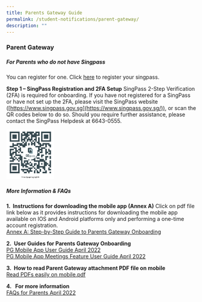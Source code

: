 ```yaml
---
title: Parents Gateway Guide
permalink: /student-notifications/parent-gateway/
description: ""
---
```

### **Parent Gateway**
##### **For Parents who do not have Singpass**

You can register for one. Click [here](https://www.singpass.gov.sg/singpass/register/instructions) to register your singpass.

**Step 1 – SingPass Registration and 2FA Setup**
SingPass 2-Step Verification (2FA) is required for onboarding. If you have not registered for a SingPass or have not set up the 2FA, please visit the SingPass website ([https://www.singpass.gov.sg](https://www.singpass.gov.sg/)), or scan the QR codes below to do so. Should you require further assistance, please contact the SingPass Helpdesk at 6643-0555.

<img src="/images/parentgateway1.png" style="width:25%">

##### **More Information & FAQs**<br>
**1.  Instructions for downloading the mobile app (Annex A)**
Click on pdf file link below as it provides instructions for downloading the mobile app available on IOS and Android platforms only and performing a one-time account registration.<br>
[Annex A: Step-by-Step Guide to Parents Gateway Onboarding](/files/pg1.pdf)


**2.  User Guides for Parents Gateway Onboarding**<br>
[PG Mobile App User Guide April 2022](/files/pg2.pdf)<br>
[PG Mobile App Meetings Feature User Guide April 2022](/files/pg3.pdf)

**3.  How to read Parent Gateway attachment PDF file on mobile**<br>
[Read PDFs easily on mobile.pdf](/files/pg4.pdf)

**4.   For more information**<br>
[FAQs for Parents April 2022](/files/pg5.pdf)